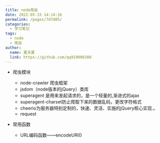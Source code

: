 ```yaml
---
title: node爬虫
date: 2022-05-15 14:14:16
permalink: /pages/7d7d05/
categories: 
  - 学习笔记
tags: 
  - node
  - 爬虫
author: 
  name: 夏天夏
  link: https://github.com/qq919006380
---
```

- 爬虫模块
    - node-crawler 爬虫框架
    - jsdom（node版本的jQuery）类库
    - superagent 是用来发起请求的，是一个轻量的,渐进式的ajax
    - superagent-charset防止爬取下来的数据乱码，更改字符格式
    - cheerio为服务器特别定制的，快速、灵活、实施的jQuery核心实现.。
    - request



- 常用函数
  - URL编码函数——encodeURI()


